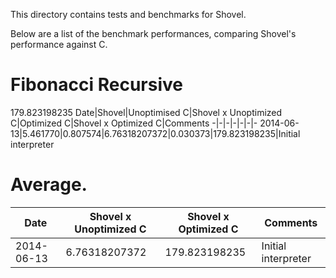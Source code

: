 This directory contains tests and benchmarks for Shovel.

Below are a list of the benchmark performances, comparing Shovel's performance against C.

# Fibonacci Recursive
179.823198235
Date|Shovel|Unoptimised C|Shovel x Unoptimized C|Optimized C|Shovel x Optimized C|Comments
-|-|-|-|-|-|-
2014-06-13|5.461770|0.807574|6.76318207372|0.030373|179.823198235|Initial interpreter

# Average.

Date|Shovel x Unoptimized C|Shovel x Optimized C|Comments
-|-|-|-
2014-06-13|6.76318207372|179.823198235|Initial interpreter

